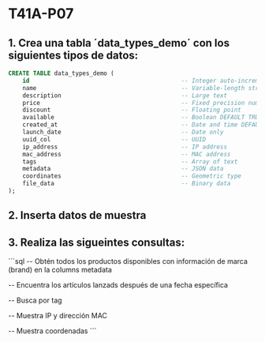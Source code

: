 # T41A-P07

## 1. Crea una tabla ´data_types_demo´ con los siguientes tipos de datos:
```sql
CREATE TABLE data_types_demo (
    id                                           -- Integer auto-increment
    name                                         -- Variable-length string NOT NULL
    description                                  -- Large text
    price                                        -- Fixed precision number
    discount                                     -- Floating point
    available                                    -- Boolean DEFAULT TRUE
    created_at                                   -- Date and time DEFAULT NOW()
    launch_date                                  -- Date only
    uuid_col                                     -- UUID
    ip_address                                   -- IP address
    mac_address                                  -- MAC address
    tags                                         -- Array of text
    metadata                                     -- JSON data
    coordinates                                  -- Geometric type
    file_data                                    -- Binary data
);
```

## 2. Inserta datos de muestra

## 3. Realiza las sigueintes consultas:

´´´sql
-- Obtén todos los productos disponibles con información de marca (brand) en la columns metadata

-- Encuentra los artículos lanzads después de una fecha específica

-- Busca por tag

-- Muestra IP y dirección MAC

-- Muestra coordenadas
´´´

